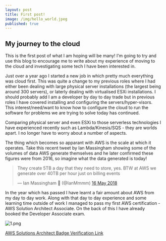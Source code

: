 ```yaml
---
layout: post
title: First post!
image: /img/hello_world.jpeg
published: true
---
```


## My journey to the cloud

This is the first post of what I am hoping will be many! I'm going to try and use this blog to encourage me to write about my experience of moving to the cloud and investigating some tech I have been interested in.

Just over a year ago I started a new job in which pretty much everything was cloud first. This was quite a change to my previous roles where I had either been dealing with large physical server installations (the largest being around 300 servers), or laterly dealing with virtualised ESXi installations. I should probably add I am a developer by day to day trade but in previous roles I have covered installing and configuring the servers/hyper-visors. This interest/need/want to know how to configure the cloud to run the software for problems we are trying to solve today has continued.

Comparing physical server and even ESXi to those serverless technologies I have experienced recently such as Lambda/Kinesis/SQS - they are worlds apart. I no longer have to worry about a number of aspects.

The thing which becomes so apparant with AWS is the scale at which it operates. Take this recent tweet by Ian Massingham showing some of the volumes of data AWS generate themselves and he later confirmed these figures were from 2016, so imagine what the data generated is today!

<blockquote class="twitter-tweet" data-conversation="none" data-lang="en-gb"><p lang="en" dir="ltr">They create 5TB a day that they need to store, yes. BTW at AWS we generate over 40TB per hour just on billing events</p>&mdash; Ian Massingham 🚀 (@IanMmmm) <a href="https://twitter.com/IanMmmm/status/996831753712099328?ref_src=twsrc%5Etfw">16 May 2018</a></blockquote>
<script async src="https://platform.twitter.com/widgets.js" charset="utf-8"></script>

In the year which has passed I have learnt a fair amount about AWS from my day to day work. Along with that day to day experience and some learning time outside of work I managed to pass my first AWS certification - AWS Solution Architect Associate. On the back of this I have already booked the Developer Associate exam.

![1.png]({{site.baseurl}}/img/1.png)

[AWS Solutions Architect Badge Verification Link](https://www.certmetrics.com/amazon/public/badge.aspx?i=1&t=c&d=2018-05-18&ci=AWS00455486)
